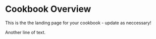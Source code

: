 # Cookbook Overview

This is the the landing page for your cookbook - update as neccessary!

Another line of text.

